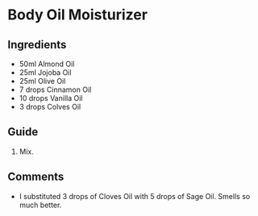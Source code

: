 # Body Oil Moisturizer

## Ingredients
* 50ml Almond Oil
* 25ml Jojoba Oil
* 25ml Olive Oil
* 7 drops Cinnamon Oil
* 10 drops Vanilla Oil
* 3 drops Colves Oil

## Guide
1. Mix.

## Comments
- I substituted 3 drops of Cloves Oil with 5 drops of Sage Oil. Smells so much better.
